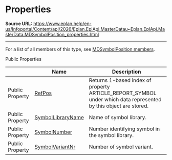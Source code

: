 # Properties

**Source URL:** https://www.eplan.help/en-us/Infoportal/Content/api/2026/Eplan.EplApi.MasterDatau~Eplan.EplApi.MasterData.MDSymbolPosition_properties.html

---

For a list of all members of this type, see [MDSymbolPosition members](Eplan.EplApi.MasterDatau~Eplan.EplApi.MasterData.MDSymbolPosition_members.html).

Public Properties

|  | Name | Description |
| --- | --- | --- |
| Public Property | [RefPos](Eplan.EplApi.MasterDatau~Eplan.EplApi.MasterData.MDSymbolPosition~RefPos.html) | Returns 1-based index of property ARTICLE\_REPORT\_SYMBOL under which data represented by this object are stored. |
| Public Property | [SymbolLibraryName](Eplan.EplApi.MasterDatau~Eplan.EplApi.MasterData.MDSymbolPosition~SymbolLibraryName.html) | Name of symbol library. |
| Public Property | [SymbolNumber](Eplan.EplApi.MasterDatau~Eplan.EplApi.MasterData.MDSymbolPosition~SymbolNumber.html) | Number identifying symbol in the symbol library. |
| Public Property | [SymbolVariantNr](Eplan.EplApi.MasterDatau~Eplan.EplApi.MasterData.MDSymbolPosition~SymbolVariantNr.html) | Number of symbol variant. |


